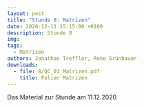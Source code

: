 ```yaml
---
layout: post
title: "Stunde 8: Matrizen"
date: 2020-12-11 15:15:00 +0100
description: Stunde 8
img: 
tags:
  - Matrizen
authors: Jonathan Treffler, Rene Grünbauer
downloads:
  - file: 8/QC_01_Matrizen.pdf
    title: Folien Matrizen
---
```


Das Material zur Stunde am 11.12.2020
